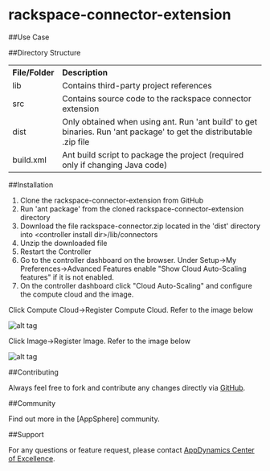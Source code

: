 rackspace-connector-extension
===========================

##Use Case

##Directory Structure

<table><tbody>
<tr>
<th align="left"> File/Folder </th>
<th align="left"> Description </th>
</tr>
<tr>
<td class='confluenceTd'> lib </td>
<td class='confluenceTd'> Contains third-party project references </td>
</tr>
<tr>
<td class='confluenceTd'> src </td>
<td class='confluenceTd'> Contains source code to the rackspace connector extension </td>
</tr>
<tr>
<td class='confluenceTd'> dist </td>
<td class='confluenceTd'> Only obtained when using ant. Run 'ant build' to get binaries. Run 'ant package' to get the distributable .zip file </td>
</tr>
<tr>
<td class='confluenceTd'> build.xml </td>
<td class='confluenceTd'> Ant build script to package the project (required only if changing Java code) </td>
</tr>
</tbody>
</table>

##Installation

1. Clone the rackspace-connector-extension from GitHub
2. Run 'ant package' from the cloned rackspace-connector-extension directory
3. Download the file rackspace-connector.zip located in the 'dist' directory into \<controller install dir\>/lib/connectors
4. Unzip the downloaded file
5. Restart the Controller
6. Go to the controller dashboard on the browser. Under Setup->My Preferences->Advanced Features enable "Show Cloud Auto-Scaling features" if it is not enabled. 
7. On the controller dashboard click "Cloud Auto-Scaling" and configure the compute cloud and the image.

Click Compute Cloud->Register Compute Cloud. Refer to the image below

![alt tag](https://raw.github.com/Appdynamics/rackspace-connector-extension/master/Rackspace%20First%20Gen%20Cloud%20Fields.png?login=rvasanda&token=617dff8d2c592acb7f943a21ed47308f)

Click Image->Register Image. Refer to the image below

![alt tag](https://raw.github.com/Appdynamics/rackspace-connector-extension/master/Rackspace%20FirstGen%20Cloud%20Server%20Image.png?login=rvasanda&token=9358343a48218f8065c6f4df52d1a0f1)

##Contributing

Always feel free to fork and contribute any changes directly via [GitHub](https://github.com/Appdynamics/rackspace-connector-extension).

##Community

Find out more in the [AppSphere] community.

##Support

For any questions or feature request, please contact [AppDynamics Center of Excellence](mailto:ace-request@appdynamics.com).

